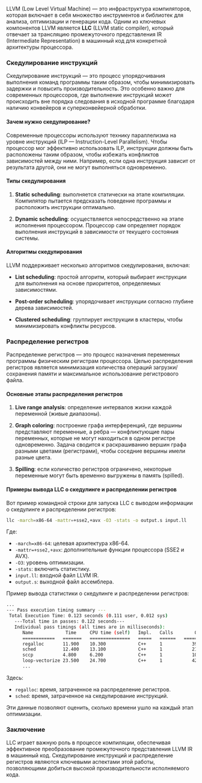 LLVM (Low Level Virtual Machine) — это инфраструктура компиляторов, которая включает в себя множество инструментов и библиотек для анализа, оптимизации и генерации кода. Одним из ключевых компонентов LLVM является **LLC** (LLVM static compiler), который отвечает за трансляцию промежуточного представления IR (Intermediate Representation) в машинный код для конкретной архитектуры процессора.

### Скедулирование инструкций

Скедулирование инструкций — это процесс упорядочивания выполнения команд программы таким образом, чтобы минимизировать задержки и повысить производительность. Это особенно важно для современных процессоров, где выполнение инструкций может происходить вне порядка следования в исходной программе благодаря наличию конвейеров и суперконвейерной обработки.

#### Зачем нужно скедулирование?

Современные процессоры используют технику параллелизма на уровне инструкций (ILP — Instruction-Level Parallelism). Чтобы процессор мог эффективно использовать ILP, инструкции должны быть расположены таким образом, чтобы избежать конфликтов зависимостей между ними. Например, если одна инструкция зависит от результата другой, они не могут выполняться одновременно.

#### Типы скедулирования

1. **Static scheduling**: выполняется статически на этапе компиляции. Компилятор пытается предсказать поведение программы и расположить инструкции оптимально.
   
2. **Dynamic scheduling**: осуществляется непосредственно на этапе исполнения процессором. Процессор сам определяет порядок выполнения инструкций в зависимости от текущего состояния системы.

#### Алгоритмы скедулирования

LLVM поддерживает несколько алгоритмов скедулирования, включая:

- **List scheduling**: простой алгоритм, который выбирает инструкции для выполнения на основе приоритетов, определяемых зависимостями.
  
- **Post-order scheduling**: упорядочивает инструкции согласно глубине дерева зависимостей.

- **Clustered scheduling**: группирует инструкции в кластеры, чтобы минимизировать конфликты ресурсов.

### Распределение регистров

Распределение регистров — это процесс назначения переменных программы физическим регистрам процессора. Целью распределения регистров является минимизация количества операций загрузки/сохранения памяти и максимальное использование регистрового файла.

#### Основные этапы распределения регистров

1. **Live range analysis**: определение интервалов жизни каждой переменной (живые диапазоны).
   
2. **Graph coloring**: построение графа интерференций, где вершины представляют переменные, а ребра — конфликтующие пары переменных, которые не могут находиться в одном регистре одновременно. Задача сводится к раскрашиванию вершин графа разными цветами (регистрами), чтобы соседние вершины имели разные цвета.

3. **Spilling**: если количество регистров ограничено, некоторые переменные могут быть временно выгружены в память (spilled).

#### Примеры вывода LLC о скедулинге и распределении регистров

Вот пример командной строки для запуска LLC с выводом информации о скедулинге и распределении регистров:

```bash
llc -march=x86-64 -mattr=+sse2,+avx -O3 -stats -o output.s input.ll
```

Где:
- `-march=x86-64`: целевая архитектура x86-64.
- `-mattr=+sse2,+avx`: дополнительные функции процессора (SSE2 и AVX).
- `-O3`: уровень оптимизации.
- `-stats`: включить статистику.
- `input.ll`: входной файл LLVM IR.
- `output.s`: выходной файл ассемблера.

Пример вывода статистики о скедулинге и распределении регистров:

```bash
...
--- Pass execution timing summary ---
 Total Execution Time: 0.123 seconds (0.111 user, 0.012 sys)
   ---Total time in passes: 0.122 seconds---
   Individual pass timings (all times are in milliseconds):
      Name            Time     CPU time (self)   Impl.   Calls        Objects
      ============   =======   ===============   =====   ======   ==============
      regalloc       11.900    10.300            C++     1           39645
      sched          12.400    13.100            C++     1           21321
      sccp           4.800     6.200             C++     1           10294
      loop-vectorize 23.500    24.700            C++     1           42678
      ...
```

Здесь:
- `regalloc`: время, затраченное на распределение регистров.
- `sched`: время, затраченное на скедулирование инструкций.

Эти данные позволяют оценить, сколько времени ушло на каждый этап оптимизации.

### Заключение

LLC играет важную роль в процессе компиляции, обеспечивая эффективное преобразование промежуточного представления LLVM IR в машинный код. Скедулирование инструкций и распределение регистров являются ключевыми аспектами этой работы, позволяющими добиться высокой производительности исполняемого кода.

